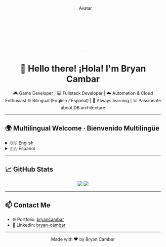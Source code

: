 <p align="center">
  <img src="TU_AVATAR_AQUI" width="150" style="border-radius: 50%;" alt="Avatar">
</p>

<h1 align="center">👋 Hello there! ¡Hola! I'm Bryan Cambar</h1>

<p align="center">
  🎮 Game Developer | 💻 Fullstack Developer | ☁️ Automation & Cloud Enthusiast  
  🌐 Bilingual (English / Español) | 🧠 Always learning | 📊 Passionate about DB architecture  
</p>

---

## 🌍 Multilingual Welcome · Bienvenido Multilingüe

<details>
  <summary>🇺🇸 English</summary>

Hi! I'm **Bryan**, a Systems Engineer with a strong background in software and game development.  
Over the years, I've built experience in:

- 🎮 **Game Development**: Unreal Engine, C++, asset integration
- 🧱 **Web Development**: Node.js, FastAPI, Django, SQL, TailwindCSS, Next.js, Astro, Docker
- ☁️ **Automation & Cloud**: AWS, Azure, Terraform, Jenkins, CI/CD pipelines
- 🔐 **Networking & Security**: Basic knowledge with growing interest in becoming an expert
- 🧠 **Database Design**: I’m passionate about relational database modeling and performance tuning (SQL Server, PostgreSQL, MySQL)

I love solving real-world problems with scalable architecture and clean, maintainable code.  
Whether it’s building backend APIs, integrating with external services, or designing game logic, I bring both creativity and structure.

📬 **Let’s connect** — If you’re building something impactful and need someone who delivers, I’m ready.

</details>

<details>
  <summary>🇪🇸 Español</summary>

¡Hola! Soy **Bryan**, Ingeniero en Sistemas con sólida experiencia en desarrollo de software y videojuegos.  
A lo largo de los años, he trabajado en:

- 🎮 **Desarrollo de Videojuegos**: Unreal Engine, C++, integración de assets
- 🧱 **Desarrollo Web**: Node.js, FastAPI, Django, SQL, TailwindCSS, Next.js, Astro, Docker
- ☁️ **Automatización y Cloud**: AWS, Azure, Terraform, Jenkins, pipelines CI/CD
- 🔐 **Redes y Seguridad**: Conocimientos básicos, pero gran interés por especializarme más
- 🧠 **Diseño de Bases de Datos**: Me apasiona el modelado relacional y la optimización de consultas (SQL Server, PostgreSQL, MySQL)

Me encanta resolver problemas reales con arquitectura escalable y código limpio.  
Ya sea construyendo APIs, conectando servicios externos o programando la lógica de un videojuego, aporto creatividad y estructura.

📬 **Contáctame** — Si estás desarrollando algo importante y necesitas a alguien que cumpla, estoy listo.

</details>

---

## 📈 GitHub Stats

<p align="center">
  <img src="https://github-readme-stats.vercel.app/api?username=TU_USUARIO&show_icons=true&theme=tokyonight" />
  <img src="https://github-readme-stats.vercel.app/api/top-langs/?username=TU_USUARIO&layout=compact&theme=tokyonight" />
</p>

---

## 📫 Contact Me

- 🌐 Portfolio: [bryancambar](https://bryancambar.netlify.app/)
- 💼 LinkedIn: [bryan-cámbar](https://www.linkedin.com/in/bryan-c%C3%A1mbar/)

---

<p align="center">Made with ❤️ by Bryan Cambar</p>